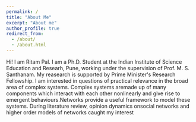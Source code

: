 ```yaml
---
permalink: /
title: "About Me"
excerpt: "About me"
author_profile: true
redirect_from: 
  - /about/
  - /about.html
---
```


Hi! I am Ritam Pal. I am a Ph.D. Student at the Indian Institute of Science Education and Researh, Pune, working under the supervision of Prof. M. S. Santhanam. My reasearch is supported by Prime Minister's Research Fellowship. I am interested in questions of practical relevance in the broad area of complex systems.  Complex systems aremade up of many components which interact with each other nonlinearly and give rise to emergent behaviours.Networks provide a useful framework to model these systems.  During literature review, opinion dynamics onsocial networks and higher order models of networks caught my interest 

